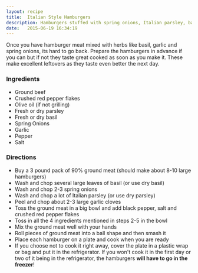 ```yaml
---
layout: recipe
title:  Italian Style Hamburgers
description: Hamburgers stuffed with spring onions, Italian parsley, basil and garlic.
date:   2015-06-19 16:34:19
---
```


Once you have hamburger meat mixed with herbs like basil, garlic and spring onions, its hard to go back. Prepare the hamburgers in advance if you can but if not they taste great cooked as soon as you make it. These make excellent leftovers as they taste even better the next day.

### Ingredients

- Ground beef
- Crushed red pepper flakes
- Olive oil (if not grilling)
- Fresh or dry parsley
- Fresh or dry basil
- Spring Onions
- Garlic
- Pepper
- Salt

### Directions

- Buy a 3 pound pack of 90% ground meat (should make about 8-10 large hamburgers)
- Wash and chop several large leaves of basil (or use dry basil)
- Wash and chop 2-3 spring onions
- Wash and chop a lot of Italian parsley (or use dry parsley)
- Peel and chop about 2-3 large garlic cloves
- Toss the ground meat in a big bowl and add black pepper, salt and crushed red pepper flakes
- Toss in all the 4 ingredients mentioned in steps 2-5 in the bowl
- Mix the ground meat well with your hands
- Roll pieces of ground meat into a ball shape and then smash it
- Place each hamburger on a plate and cook when you are ready
- If you choose not to cook it right away, cover the plate in a plastic wrap or bag and put it in the refrigerator. If you won't cook it in the first day or two of it being in the refrigerator, the hamburgers **will have to go in the freezer**!
